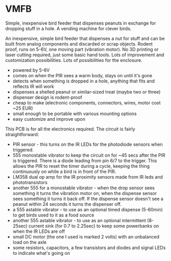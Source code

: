 # VMFB
Simple, inexpensive bird feeder that dispenses peanuts in exchange for dropping stuff in a hole. A vending machine for clever birds.

An inexpensive, simple bird feeder that dispenses a nut for stuff and can be built from analog components and discarded or scrap objects. Rodent proof, runs on 5-6V, one moving part (vibration motor). No 3D printing or laser cutting required, just some basic hand tools. Lots of improvement and customization possibilities. Lots of possibilities for the enclosure.

- powered by 5-6V
- comes on when the PIR sees a warm body, stays on until it's gone
- detects when something is dropped in a hole, anything that fits and reflects IR will work
- dispenses a shelled peanut or similar-sized treat (maybe two or three)
- dispenser design is rodent-proof
- cheap to make (electronic components, connectors, wires, motor cost ~25 EUR)
- small enough to be portable with various mounting options
- easy customize and improve upon

This PCB is for all the electronics required. The circuit is fairly straightforward:

- PIR sensor - this turns on the IR LEDs for the photodiode sensors when triggered.
- 555 monostable vibrator to keep the circuit on for ~45 secs after the PIR is triggered. There is a diode leading from pin 6/7 to the trigger. This allows the PIR to reset the timer during a cycle, keeping the thing continuously on while a bird is in front of the PIR.
- LM358 dual op amp for the IR proximity sensors made from IR leds and phototransistors
- another 555 for a monostable vibrator - when the drop sensor sees something it turns the vibration motor on, when the dispense sensor sees something it turns it back off. If the dispense sensor doesn't see a peanut within 24 seconds it turns the dispenser off.
- a 555 astable vibrator - to use as an optional timed dispense (5-60min) to get birds used to it as a food source
- another 555 astable vibrator - to use as an optional intermittent (8-25sec) current sink (for 0.7 to 2.25sec) to keep some powerbanks on when the IR LEDs are off
- small DC motor (the one I used is marked 2 volts) with an unbalanced load on the axle
- some resistors, capacitors, a few transistors and diodes and signal LEDs to indicate what's going on
